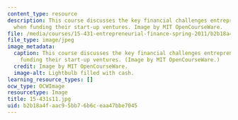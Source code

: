 ```yaml
---
content_type: resource
description: This course discusses the key financial challenges entrepreneurs face
  when funding their start-up ventures. Image by MIT OpenCourseWare.
file: /media/courses/15-431-entrepreneurial-finance-spring-2011/b2b18a4faac95bb76b6ceaa47bbe7045_15-431s11.jpg
file_type: image/jpeg
image_metadata:
  caption: This course discusses the key financial challenges entrepreneurs face when
    funding their start-up ventures. (Image by MIT OpenCourseWare.)
  credit: Image by MIT OpenCourseWare.
  image-alt: Lightbulb filled with cash.
learning_resource_types: []
ocw_type: OCWImage
resourcetype: Image
title: 15-431s11.jpg
uid: b2b18a4f-aac9-5bb7-6b6c-eaa47bbe7045
---
```

